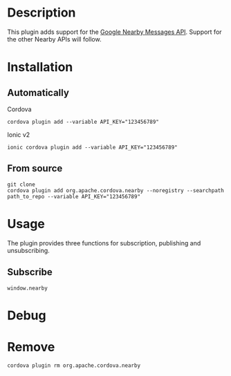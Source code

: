 # Description
This plugin adds support for the [Google Nearby Messages API](https://developers.google.com/nearby/messages/overview). Support for the other Nearby APIs will follow.

# Installation
## Automatically
Cordova
```
cordova plugin add --variable API_KEY="123456789"
```

Ionic v2
```
ionic cordova plugin add --variable API_KEY="123456789"
```
## From source 
```
git clone 
cordova plugin add org.apache.cordova.nearby --noregistry --searchpath path_to_repo --variable API_KEY="123456789"
```

# Usage
The plugin provides three functions for subscription, publishing and unsubscribing.

## Subscribe
```
window.nearby
```

# Debug

# Remove
```
cordova plugin rm org.apache.cordova.nearby
```


